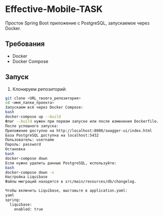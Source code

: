 # Effective-Mobile-TASK
Простое Spring Boot приложение с PostgreSQL, запускаемое через Docker.
## Требования
- Docker
- Docker Compose
## Запуск
1. Клонируем репозиторий:
```bash
git clone <URL_твоего_репозитория>
cd <имя_папки_проекта>
Запускаем всё через Docker Compose:
bash
docker-compose up --build
Флаг --build нужен при первом запуске или после изменения Dockerfile.
После успешного запуска:
Приложение доступно на http://localhost:8080/swagger-ui/index.html
База PostgreSQL доступна на localhost:5432
Пользователь: username
Пароль: password
Остановка
bash
docker-compose down
Если нужно удалить данные PostgreSQL, используйте:
bash
docker-compose down -v
Настройка Liquibase
Файлы миграций находятся в src/main/resources/db/changelog.

Чтобы включить Liquibase, выставьте в application.yaml:
yaml
spring:
  liquibase:
    enabled: true
